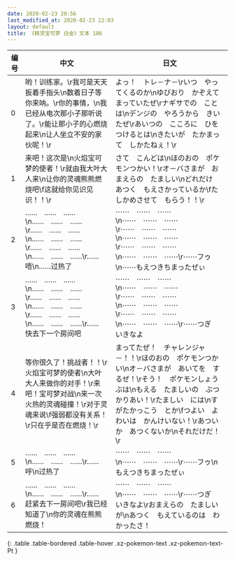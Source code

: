 ```yaml
---
date: 2020-02-23 20:56
last_modified_at: 2020-02-23 22:03
layout: default
title: 《精灵宝可梦 白金》文本 186
---
```

| 编号 | 中文 | 日文 |
| ---- | ---- | ---- |
| 0 | 哟！训练家。\r我可是天天扳着手指头\n数着日子等你来呐。\r你的事情，\n我已经从电次那小子那听说了。\r能让那小子的心燃烧起来\n让人坐立不安的家伙呢！\r | よっ！　トレ－ナ－\rいつ　やってくるのか\nゆびおり　かぞえて　まっていたぜ\rナギサでの　ことは\nデンジの　やろうから　きいたぜ\rあいつの　こころに　ひをつけるとは\nきたいが　たかまって　しかたねぇ！\r |
| 1 | 来吧！这次是\n火焰宝可梦的使者！\r就由我大叶大人来\n让你的灵魂熊熊燃烧吧\f这就给你见识见识！！\r | さて　こんどは\nほのおの　ポケモンつかい！\rオ－バさまが　おまえらの　たましい\nどれだけ　あつく　もえさかっているか\fたしかめさせて　もらう！！\r |
| 2 | ……　……　……\n……　……　……\r……　……　……\n……　……　……\r……　……　……\n……　……　……\r……　唔\n……过热了 | ⋯⋯　⋯⋯　⋯⋯\n⋯⋯　⋯⋯　⋯⋯\r⋯⋯　⋯⋯　⋯⋯\n⋯⋯　⋯⋯　⋯⋯\r⋯⋯　⋯⋯　⋯⋯\n⋯⋯　⋯⋯　⋯⋯\r⋯⋯フゥ\n⋯⋯もえつきちまったぜぃ |
| 3 | ……　……　……\n……　……　……\r……　……　……\n……　……　……\r……　……　……\n……　……　……\r……　快去下一个房间吧 | ⋯⋯　⋯⋯　⋯⋯\n⋯⋯　⋯⋯　⋯⋯\r⋯⋯　⋯⋯　⋯⋯\n⋯⋯　⋯⋯　⋯⋯\r⋯⋯　⋯⋯　⋯⋯\n⋯⋯　⋯⋯　⋯⋯\r⋯⋯つぎ　いきなよ |
| 4 | 等你很久了！挑战者！！\r火焰宝可梦的使者\n大叶大人来做你的对手！\r来吧！宝可梦对战\n来一次火热的灵魂碰撞！\r对于灵魂来说\f强弱都没有关系！\r只在乎是否在燃烧！\r | まってたぜ！　チャレンジャ－！！\rほのおの　ポケモンつかい\nオ－バさまが　あいてを　するぜ！\rそう！　ポケモンしょうぶは\nもえる　たましいの　ぶつかりあい！\rたましい　には\nすがたかっこう　とか\fつよい　よわいは　かんけいない！\rあついか　あつくないか\nそれだけだ！\r |
| 5 | ……　……　……\n……　……　……\r……　呼\n过热了 | ⋯⋯　⋯⋯　⋯⋯\n⋯⋯　⋯⋯　⋯⋯\r⋯⋯フゥ\nもえつきちまったぜぃ |
| 6 | ……　……　……\n……　……　……\r……　赶紧去下一房间吧\r我已经知道了\n你的灵魂在熊熊燃烧！ | ⋯⋯　⋯⋯　⋯⋯\n⋯⋯　⋯⋯　⋯⋯\r⋯⋯つぎ　いきなよ\rおまえらの　たましいが\nあつく　もえているのは　わかったさ！ |
{: .table .table-bordered .table-hover .xz-pokemon-text .xz-pokemon-text-Pt }